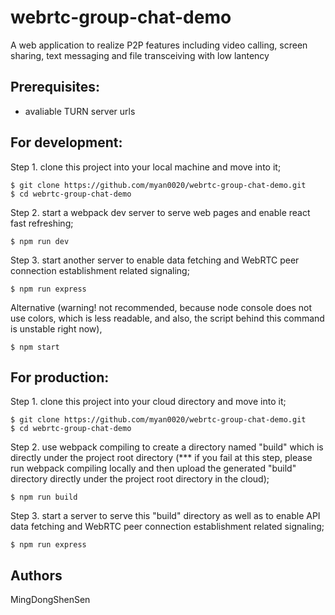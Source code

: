 # webrtc-group-chat-demo

A web application to realize P2P features including video calling, screen sharing, text messaging and file transceiving with low lantency

## Prerequisites:

* avaliable TURN server urls

## For development:

Step 1. clone this project into your local machine and move into it;
```
$ git clone https://github.com/myan0020/webrtc-group-chat-demo.git
$ cd webrtc-group-chat-demo
```
Step 2. start a webpack dev server to serve web pages and enable react fast refreshing;
```
$ npm run dev
```
Step 3. start another server to enable data fetching and WebRTC peer connection establishment related signaling;
```
$ npm run express
```
Alternative (warning! not recommended, because node console does not use colors, which is less readable, and also, the script behind this command is unstable right now), 
```
$ npm start
```

## For production:

Step 1. clone this project into your cloud directory and move into it;
```
$ git clone https://github.com/myan0020/webrtc-group-chat-demo.git
$ cd webrtc-group-chat-demo
```
Step 2. use webpack compiling to create a directory named "build" which is directly under the project root directory (*** if you fail at this step, please run webpack compiling locally and then upload the generated "build" directory directly under the project root directory in the cloud);
```
$ npm run build
```
Step 3. start a server to serve this "build" directory as well as to enable API data fetching and WebRTC peer connection establishment related signaling;
```
$ npm run express
```

## Authors
MingDongShenSen